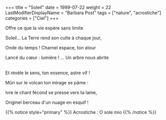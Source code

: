 +++
title = "Soleil"
date = 1999-07-22
weight = 22
LastModifierDisplayName = "Barbara Post"
tags = ["nature", "acrostiche"]
categories = ["Ciel"]
+++

Offre ce que la vie espère sans limite

Soleil... La Terre rend son culte à chaque jour,

Onde du temps ! Charnel espace, ton atour

Lancé du cœur : lumière ! ... Un arbre nous abrite

 \
Et révèle le sens, ton essence, astre vif !

Mûri sur le volcan ton mirage se pâme :

Ivre le chant fécond se presse vers ta lame,

Originel berceau d'un nuage en esquif !

{{% notice style="primary" %}}
Acrostiche : O sole mio
{{% /notice %}}
